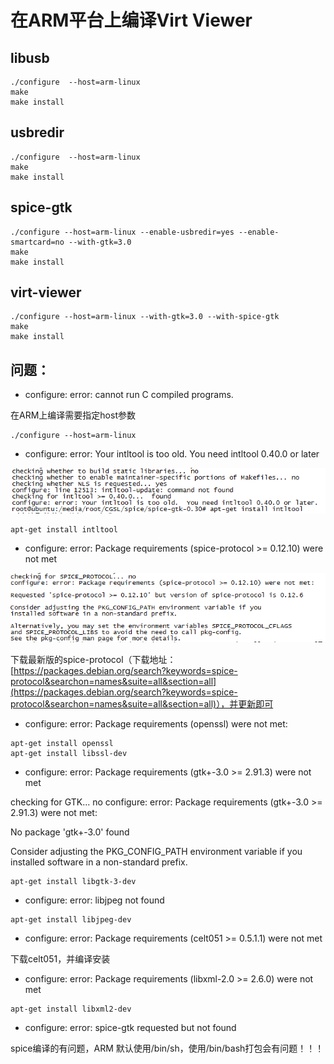 # 在ARM平台上编译Virt  Viewer


## libusb

```
./configure  --host=arm-linux
make
make install
```



## usbredir

```
./configure  --host=arm-linux
make
make install
```



## spice-gtk

```
./configure --host=arm-linux --enable-usbredir=yes --enable-smartcard=no --with-gtk=3.0
make
make install
```



## virt-viewer

```
./configure --host=arm-linux --with-gtk=3.0 --with-spice-gtk
make
make install
```



## 问题：

+ configure: error: cannot run C compiled programs.

在ARM上编译需要指定host参数

```
./configure --host=arm-linux
```


+ configure: error: Your intltool is too old.  You need intltool 0.40.0 or later

![](images/intltool-too-old.png)

```
apt-get install intltool
```


+ configure: error: Package requirements (spice-protocol >= 0.12.10) were not met

![](images/spice-protocol-too-old.png)

下载最新版的spice-protocol（下载地址：[https://packages.debian.org/search?keywords=spice-protocol&searchon=names&suite=all&section=all](https://packages.debian.org/search?keywords=spice-protocol&searchon=names&suite=all&section=all)），并更新即可


+ configure: error: Package requirements (openssl) were not met:

```
apt-get install openssl
apt-get install libssl-dev
```


+ configure: error: Package requirements (gtk+-3.0 >= 2.91.3) were not met

checking for GTK... no
configure: error: Package requirements (gtk+-3.0 >= 2.91.3) were not met:

No package 'gtk+-3.0' found

Consider adjusting the PKG_CONFIG_PATH environment variable if you
installed software in a non-standard prefix.

```
apt-get install libgtk-3-dev
```


+ configure: error: libjpeg not found

```
apt-get install libjpeg-dev
```


+ configure: error: Package requirements (celt051 >= 0.5.1.1) were not met

下载celt051，并编译安装


+ configure: error: Package requirements (libxml-2.0 >= 2.6.0) were not met

```
apt-get install libxml2-dev
```


+ configure: error: spice-gtk requested but not found

spice编译的有问题，ARM 默认使用/bin/sh，使用/bin/bash打包会有问题！！！    